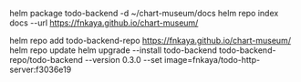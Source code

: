 helm package todo-backend -d ~/chart-museum/docs
helm repo index docs --url https://fnkaya.github.io/chart-museum/

helm repo add todo-backend-repo https://fnkaya.github.io/chart-museum/
helm repo update
helm upgrade --install todo-backend todo-backend-repo/todo-backend --version 0.3.0 --set image=fnkaya/todo-http-server:f3036e19
